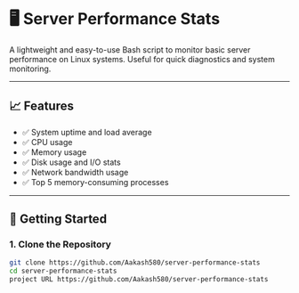 # 🖥️ Server Performance Stats

A lightweight and easy-to-use Bash script to monitor basic server performance on Linux systems. Useful for quick diagnostics and system monitoring.

---

## 📈 Features

- ✅ System uptime and load average
- ✅ CPU usage
- ✅ Memory usage
- ✅ Disk usage and I/O stats
- ✅ Network bandwidth usage
- ✅ Top 5 memory-consuming processes

---

## 🚀 Getting Started

### 1. Clone the Repository
```bash
git clone https://github.com/Aakash580/server-performance-stats
cd server-performance-stats
project URL https://github.com/Aakash580/server-performance-stats
